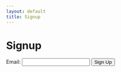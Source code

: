 ```yaml
---
layout: default
title: Signup
---
```

<h1>Signup</h1>
<form action="https://formspree.io/f/YOUR_FORM_ID" method="POST">
  <label for="email">Email:</label>
  <input type="email" id="email" name="email" required>
  <button type="submit">Sign Up</button>
</form>
